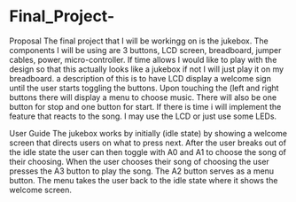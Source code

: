 # Final_Project-
Proposal
The final project that I will be workingg on is the jukebox. ﻿﻿The components I will be using are 3 buttons, LCD screen, breadboard, jumper cables, power, micro-controller. If time allows I would like to play with the design so that this actually looks like a jukebox if not I will just play it on my breadboard. a description of this is to have LCD display a welcome sign until the user starts toggling the buttons. Upon touching the (left and right buttons there will display a menu to choose music. There will also be one button for stop and one button for start. If there is time i will implement the feature that reacts to the song. I may use the LCD or just use some LEDs.

User Guide 
The jukebox works by initially (idle state) by showing a welcome screen that directs users on what to press next. After the user breaks out of the idle state the user can then toggle with A0 and A1 to choose the song of their choosing. When the user chooses their song of choosing the user presses the A3 button to play the song. The A2 button serves as a menu button. The menu takes the user back to the idle state where it shows the welcome screen. 
